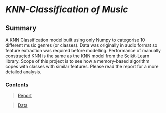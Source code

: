 # _KNN-Classification of Music_

## Summary
A KNN Classification model built using only Numpy to categorise 10 different music genres (or classes). Data was originally in audio format so feature extraction was required before modelling. Performance of manually constructed KNN is the same as the KNN model from the Scikit-Learn library. Scope of this project is to see how a memory-based algorithm copes with classes with similar features. Please read the report for a more detailed analysis. 

### Contents

> [Report](https://github.com/OJL96/Music-KNN-Classification/files/7219605/Scientific.Programming.in.Python.Report.-.Copy.pdf)

> [Data](https://www.kaggle.com/andradaolteanu/gtzan-dataset-music-genre-classification)
